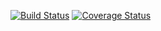 [![Build Status](https://travis-ci.org/cubic-ai/wechat-bot.svg?branch=v0.0.0.1)](https://travis-ci.org/cubic-ai/wechat-bot)
[![Coverage Status](https://coveralls.io/repos/github/cubic-ai/cubic-crawler/badge.svg?branch=master)](https://coveralls.io/github/cubic-ai/cubic-crawler?branch=master)